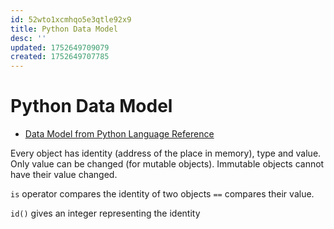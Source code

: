 ```yaml
---
id: 52wto1xcmhqo5e3qtle92x9
title: Python Data Model
desc: ''
updated: 1752649709079
created: 1752649707785
---
```


# Python Data Model

- [Data Model from Python Language Reference](https://docs.python.org/3/reference/datamodel.html)


Every object has identity (address of the place in memory), type and value. Only value can be changed (for mutable objects). Immutable objects cannot have their value changed.

`is` operator compares the identity of two objects `==` compares their value.

`id()` gives an integer representing the identity
